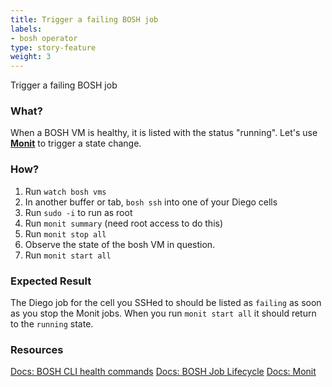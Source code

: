 ```yaml
---
title: Trigger a failing BOSH job
labels:
- bosh operator
type: story-feature
weight: 3
---
```


Trigger a failing BOSH job
### What?
When a BOSH VM is healthy, it is listed with the status "running". Let's use **[Monit](https://mmonit.com/monit/)** to trigger a state change.

### How?
1. Run `watch bosh vms`
1. In another buffer or tab, `bosh ssh` into one of your Diego cells
1. Run `sudo -i` to run as root
1. Run `monit summary` (need root access to do this)
1. Run `monit stop all`
1. Observe the state of the bosh VM in question.
1. Run `monit start all`

### Expected Result
The Diego job for the cell you SSHed to should be listed as `failing` as soon as you stop the Monit jobs. When you run `monit start all` it should return to the `running` state.

### Resources
[Docs: BOSH CLI health commands](https://bosh.io/docs/sysadmin-commands.html#health)
[Docs: BOSH Job Lifecycle](http://bosh.io/docs/job-lifecycle.html)
[Docs: Monit](https://mmonit.com/monit/)